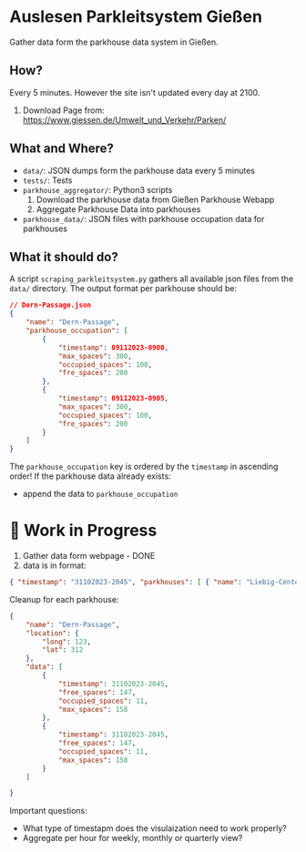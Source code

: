 # Auslesen Parkleitsystem Gießen
Gather data form the parkhouse data system in Gießen.

## How?
Every 5 minutes. However the site isn't updated every day at 2100.
1. Download Page from: https://www.giessen.de/Umwelt_und_Verkehr/Parken/

## What and Where?
- `data/`: JSON dumps form the parkhouse data every 5 minutes
- `tests/`: Tests
- `parkhouse_aggregator/`: Python3 scripts
    1. Download the parkhouse data from Gießen Parkhouse Webapp
    2. Aggregate Parkhouse Data into parkhouses
- `parkhouse_data/`: JSON files with parkhouse occupation data for parkhouses


## What it should do?
A script `scraping_parkleitsystem.py` gathers all available json files from the `data/` directory.
The output format per parkhouse should be:
```JSON
// Dern-Passage.json
{
    "name": "Dern-Passage",
    "parkhouse_occupation": [
        {
            "timestamp": 09112023-0900,
            "max_spaces": 300,
            "occupied_spaces": 100,
            "fre_spaces": 200
        },
        {
            "timestamp": 09112023-0905,
            "max_spaces": 300,
            "occupied_spaces": 100,
            "fre_spaces": 200
        }
    ]
}
```

The `parkhouse_occupation` key is ordered by the `timestamp` in ascending order!
If the parkhouse data already exists:
- append the data to `parkhouse_occupation`


# 🚧 Work in Progress
1. Gather data form webpage - DONE
2. data is in format:
```json
{ "timestamp": "31102023-2045", "parkhouses": [ { "name": "Liebig-Center", "free_spaces": 242, "occupied_spaces": 8, "max_spaces": 250 }, { "name": "Neust\u00c3\u20acdter Tor", "free_spaces": 721, "occupied_spaces": 149, "max_spaces": 870 }, { "name": "Rathaus", "free_spaces": 165, "occupied_spaces": 85, "max_spaces": 250 }, { "name": "Selters Tor", "free_spaces": 147, "occupied_spaces": 11, "max_spaces": 158 }, { "name": "Westanlage", "free_spaces": 217, "occupied_spaces": 18, "max_spaces": 235 }, { "name": "Am Bahnhof", "free_spaces": 216, "occupied_spaces": 26, "max_spaces": 242 } ] }

```

Cleanup for each parkhouse:
```JSON
{
    "name": "Dern-Passage",
    "location": {
        "long": 123,
        "lat": 312
    },
    "data": [
        {
            "timestamp": 31102023-2045,
            "free_spaces": 147,
            "occupied_spaces": 11,
            "max_spaces": 158
        },
        {
            "timestamp": 31102023-2045,
            "free_spaces": 147,
            "occupied_spaces": 11,
            "max_spaces": 158
        }
    ]

}
```

Important questions:
- What type of timestapm does the visulaization need to work properly?
- Aggregate per hour for weekly, monthly or quarterly view?
